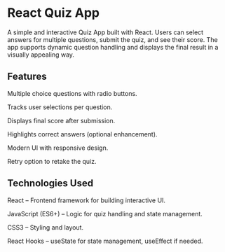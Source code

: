 # React Quiz App

A simple and interactive Quiz App built with React. Users can select answers for multiple questions, submit the quiz, and see their score. The app supports dynamic question handling and displays the final result in a visually appealing way.

## Features

Multiple choice questions with radio buttons.

Tracks user selections per question.

Displays final score after submission.

Highlights correct answers (optional enhancement).

Modern UI with responsive design.

Retry option to retake the quiz.

## Technologies Used

React – Frontend framework for building interactive UI.

JavaScript (ES6+) – Logic for quiz handling and state management.

CSS3 – Styling and layout.

React Hooks – useState for state management, useEffect if needed.